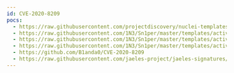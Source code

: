 ```yaml
---
id: CVE-2020-8209
pocs:
  - https://raw.githubusercontent.com/projectdiscovery/nuclei-templates/master/cves/CVE-2020-8209.yaml
  - https://raw.githubusercontent.com/1N3/Sn1per/master/templates/active/CVE-2020-8209_-_XenMobile-Citrix_Endpoint_Management_Path_Traversal.sh
  - https://raw.githubusercontent.com/1N3/Sn1per/master/templates/active/CVE-2020-8209_-_XenMobile-Citrix_Endpoint_Management_Config_Password_Disclosure.sh
  - https://raw.githubusercontent.com/1N3/Sn1per/master/templates/active/CVE-2020-8209_-_Citrix_XenMobile_Server_Path_Traversal.sh
  - https://github.com/B1anda0/CVE-2020-8209
  - https://raw.githubusercontent.com/jaeles-project/jaeles-signatures/master/cves/citrix-xenmobile-lfi-cve-2020-8209.yaml
---
```

